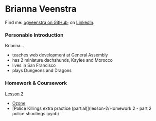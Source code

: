 # Brianna Veenstra

Find me: [bgveenstra on GitHub](https://github.com/bgveenstra); on [LinkedIn](https://www.linkedin.com/in/brianna-veenstra/).


### Personable Introduction

Brianna...
* teaches web development at General Assembly
* has 2 miniature dachshunds, Kaylee and Morocco
* lives in San Francisco
* plays Dungeons and Dragons


### Homework & Coursework

[Lesson 2](lesson-2)
- [Ozone](lesson-2/homework-02-the-pandas-library-starter-code.ipynb)  
- [Police Killings extra practice (partial)](lesson-2/Homework 2 - part 2 police shootings.ipynb)
